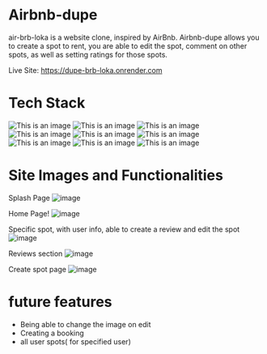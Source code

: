 # Airbnb-dupe

air-brb-loka is a website clone, inspired by AirBnb. Airbnb-dupe allows you to create a spot to rent, you are able to edit the spot, comment on other spots,
as well as setting ratings for those spots.

Live Site: https://dupe-brb-loka.onrender.com


# Tech Stack

![This is an image](https://camo.githubusercontent.com/f5ca9cc1e061804286b5aa0a2aa93eef123b7cac097e4b83696a7ababbfed80a/68747470733a2f2f696d672e736869656c64732e696f2f62616467652f6a6176617363726970742d2532333332333333302e7376673f7374796c653d666f722d7468652d6261646765266c6f676f3d6a617661736372697074266c6f676f436f6c6f723d253233463744463145267374796c653d706c6173746963)
![This is an image](https://camo.githubusercontent.com/78f8e448b6968ad6f8f3b5b10ab6ca9920e9b8fd35e61a80252bca495b3b4d36/68747470733a2f2f696d672e736869656c64732e696f2f62616467652f68746d6c352d2532334533344632362e7376673f7374796c653d666f722d7468652d6261646765266c6f676f3d68746d6c35266c6f676f436f6c6f723d7768697465267374796c653d706c6173746963)
![This is an image](https://camo.githubusercontent.com/98696ef145b9df2b2929d1b5f7ec6180f9a61e3c4e6ecd24afe167e7d3a53221/68747470733a2f2f696d672e736869656c64732e696f2f62616467652f637373332d2532333135373242362e7376673f7374796c653d666f722d7468652d6261646765266c6f676f3d63737333266c6f676f436f6c6f723d7768697465267374796c653d706c6173746963)
![This is an image](https://camo.githubusercontent.com/6e7d9f7e4a58fbc171cab30b7a76cf0718b209a3e02f0dc4e6ababad6238ab87/68747470733a2f2f696d672e736869656c64732e696f2f62616467652f6e6f64652e6a732d3644413535463f7374796c653d666f722d7468652d6261646765266c6f676f3d6e6f64652e6a73266c6f676f436f6c6f723d7768697465267374796c653d706c6173746963)
![This is an image](https://camo.githubusercontent.com/0e3b63c6c926174ffa329a70c6bf7ee1942adcaa9527552750b7de29ec55f532/68747470733a2f2f696d672e736869656c64732e696f2f62616467652f657870726573732e6a732d2532333430346435392e7376673f7374796c653d666f722d7468652d6261646765266c6f676f3d65787072657373266c6f676f436f6c6f723d253233363144414642267374796c653d706c6173746963)
![This is an image](https://camo.githubusercontent.com/fa02a8a7e1e20439e405deb678019f6fd5720d1ba7e0dbda27499b9508fe3cf3/68747470733a2f2f696d672e736869656c64732e696f2f62616467652f72656163742d2532333230323332612e7376673f7374796c653d666f722d7468652d6261646765266c6f676f3d7265616374266c6f676f436f6c6f723d253233363144414642267374796c653d706c6173746963)
![This is an image](https://camo.githubusercontent.com/4121071d0e64b06e7e925d4cfa89202e341955a446e1b7d2a013e790beb1da83/68747470733a2f2f696d672e736869656c64732e696f2f62616467652f72656475782d2532333539336438382e7376673f7374796c653d666f722d7468652d6261646765266c6f676f3d7265647578266c6f676f436f6c6f723d7768697465267374796c653d706c6173746963)
![This is an image](https://camo.githubusercontent.com/42069bcc695c8892308ac7a04c6f8472e24d1c15ae7e78889d1f361f9dd6c99b/68747470733a2f2f696d672e736869656c64732e696f2f62616467652f706f7374677265732d2532333331363139322e7376673f7374796c653d666f722d7468652d6261646765266c6f676f3d706f737467726573716c266c6f676f436f6c6f723d7768697465267374796c653d706c6173746963)
![This is an image](https://camo.githubusercontent.com/dfda4d0b372a4d3b496302eface6f1c1f3dd9604d6e88607d5950a989ff9ef5c/68747470733a2f2f696d672e736869656c64732e696f2f62616467652f53657175656c697a652d3532423045373f7374796c653d666f722d7468652d6261646765266c6f676f3d53657175656c697a65266c6f676f436f6c6f723d7768697465267374796c653d706c6173746963)


# Site Images and Functionalities
Splash Page
![image](https://github.com/Katherin4u/API-project/assets/107587143/7fb431ed-648c-4fb5-a2c8-917e702d258f)

Home Page!
![image](https://github.com/Katherin4u/API-project/assets/107587143/a48290c6-5b74-4ac1-8314-e8acbeb5cf55)

Specific spot, with user info, able to create a review and edit the spot
![image](https://github.com/Katherin4u/API-project/assets/107587143/c006e7f4-7db5-4018-a129-2ab7a362d63c)

Reviews section
![image](https://github.com/Katherin4u/API-project/assets/107587143/d846bb9b-5ee3-4aef-aaf8-257ceb1c62dc)

Create spot page
![image](https://github.com/Katherin4u/API-project/assets/107587143/189ba84f-c676-4189-adc3-27042495fbf7)




# future features
- Being able to change the image on edit
- Creating a booking
- all user spots( for specified user)


